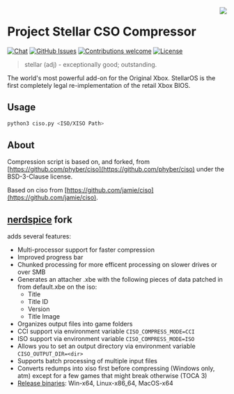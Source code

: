 <img src="resources/images/logo.png" align="right" />

# Project Stellar CSO Compressor
<p >
 <a href=""><img src="https://img.shields.io/discord/643467096906399804.svg" alt="Chat"></a>
 <a href="https://github.com/MakeMHz/stellar-cso/issues"><img src="https://img.shields.io/github/issues/MakeMHz/stellar-cso.svg" alt="GitHub Issues"></a>
 <a href=""><img src="https://img.shields.io/badge/contributions-welcome-orange.svg" alt="Contributions welcome"></a>
 <a href="https://opensource.org/license/bsd-3-clause/"><img src="https://img.shields.io/github/license/MakeMHz/stellar-cso.svg?color=green" alt="License"></a>
</p>

> stellar (adj) - exceptionally good; outstanding.

The world's most powerful add-on for the Original Xbox. StellarOS is the first completely legal re-implementation of the retail Xbox BIOS.

## Usage
```bash
python3 ciso.py <ISO/XISO Path>
```

## About

Compression script is based on, and forked, from [https://github.com/phyber/ciso](https://github.com/phyber/ciso) under the BSD-3-Clause license.

Based on ciso from [https://github.com/jamie/ciso](https://github.com/jamie/ciso).

## [nerdspice](https://github.com/nerdspice/stellar-cso) fork
adds several features:
- Multi-processor support for faster compression
- Improved progress bar
- Chunked processing for more efficent processing on slower drives or over SMB
- Generates an attacher .xbe with the following pieces of data patched in from default.xbe on the iso:
  - Title
  - Title ID
  - Version
  - Title Image
- Organizes output files into game folders
- CCI support via environment variable `CISO_COMPRESS_MODE=CCI`
- ISO support via environment variable `CISO_COMPRESS_MODE=ISO`
- Allows you to set an output directory via environment variable `CISO_OUTPUT_DIR=<dir>`
- Supports batch processing of multiple input files
- Converts redumps into xiso first before compressing (Windows only, atm) except for a few games that might break otherwise (TOCA 3)
- [Release binaries](https://github.com/nerdspice/stellar-cso/releases): Win-x64, Linux-x86_64, MacOS-x64
